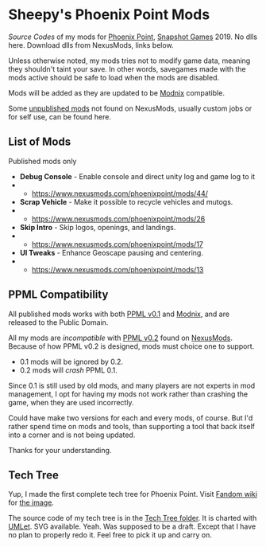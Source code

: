 # Sheepy's Phoenix Point Mods

*Source Codes* of my mods for [Phoenix Point](https://phoenixpoint.info/), [Snapshot Games](http://www.snapshotgames.com/) 2019.
No dlls here.
Download dlls from NexusMods, links below.

Unless otherwise noted, my mods tries not to modify game data,
meaning they shouldn't taint your save.
In other words, savegames made with the mods active should be safe to load when the mods are disabled.

Mods will be added as they are updated to be [Modnix](https://github.com/Sheep-y/Modnix) compatible.

Some [unpublished mods](https://github.com/Sheep-y/PhoenixPt-Mods/tree/master/Unpublished) not found on NexusMods,
usually custom jobs or for self use, can be found here.

## List of Mods

Published mods only 

* **Debug Console** - Enable console and direct unity log and game log to it
* * https://www.nexusmods.com/phoenixpoint/mods/44/
* **Scrap Vehicle** - Make it possible to recycle vehicles and mutogs.
* * https://www.nexusmods.com/phoenixpoint/mods/26
* **Skip Intro** - Skip logos, openings, and landings.
* * https://www.nexusmods.com/phoenixpoint/mods/17
* **UI Tweaks** - Enhance Geoscape pausing and centering.
* * https://www.nexusmods.com/phoenixpoint/mods/13

## PPML Compatibility

All published mods works with both [PPML v0.1](https://github.com/RealityMachina/PhoenixPointModInjector/#readme) and [Modnix](https://github.com/Sheep-y/Modnix),
and are released to the Public Domain.

All my mods are *incompatible* with [PPML v0.2](https://github.com/Ijwu/PhoenixPointModLoader/#readme) found on [NexusMods](https://www.nexusmods.com/phoenixpoint/mods/38).
Because of how PPML v0.2 is designed, mods must choice one to support.

* 0.1 mods will be ignored by 0.2.
* 0.2 mods will *crash* PPML 0.1.

Since 0.1 is still used by old mods, and many players are not experts in mod management,
I opt for having my mods not work rather than crashing the game, when they are used incorrectly.

Could have make two versions for each and every mods, of course.
But I'd rather spend time on mods and tools, than supporting a tool that back itself into a corner and is not being updated.

Thanks for your understanding.

## Tech Tree

Yup, I made the first complete tech tree for Phoenix Point.
Visit [Fandom wiki](https://phoenixpoint.fandom.com/) for [the image](https://phoenixpoint.fandom.com/wiki/File:Sheepy_Tech_Tree.gif).

The source code of my tech tree is in the [Tech Tree folder](https://github.com/Sheep-y/PhoenixPt-Mods/tree/master/TechTree).
It is charted with [UMLet](https://www.umlet.com/). SVG available.
Yeah.
Was supposed to be a draft.
Except that I have no plan to properly redo it.
Feel free to pick it up and carry on.